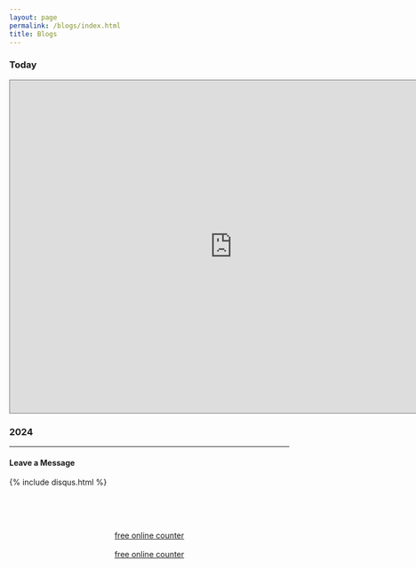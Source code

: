 ```yaml
---
layout: page
permalink: /blogs/index.html
title: Blogs
---
```

### Today

<iframe src="https://calendar.google.com/calendar/embed?height=600&wkst=1&ctz=America%2FChicago&bgcolor=%23ffffff&hl=en&showTitle=0&showPrint=0&src=Y29sbGFwc2FyMDYxNUBnbWFpbC5jb20&src=NjViMzg5ZDYzMjcxZDRiMGEyOWI4MjAxMjZkM2NmNjUyMDBlODMyNzY0YTk4ODU2OTY5NmIxMzMwZjIzNGRiNUBncm91cC5jYWxlbmRhci5nb29nbGUuY29t&src=MDI5MGM1ODhlZjI5ZDg4NzVhY2Y4NjBhOWFmMDUyZjIxZTdlM2I4ZTdjNGJkYzVkMjFkOGE1ZDEwNDhmODc3YkBncm91cC5jYWxlbmRhci5nb29nbGUuY29t&src=ZW4tZ2IudXNhI2hvbGlkYXlAZ3JvdXAudi5jYWxlbmRhci5nb29nbGUuY29t&color=%23039BE5&color=%23AD1457&color=%23E67C73&color=%230B8043" style="border:solid 1px #777" width="800" height="600" frameborder="0" scrolling="no"></iframe>





### 2024

---

#### Leave a Message



{% include disqus.html %} 

<br><br>
<center>
    <script type="text/javascript" src="//widget.supercounters.com/ssl/vt.js"></script>
    <script
        type="text/javascript">var sc_visitor_var = sc_visitor_var || []; sc_vt(1695896, "FFFFFF", "cccccc", "000000", 3)</script>
    <br><noscript><a href="http://www.supercounters.com/">free online counter</a></noscript>
</center>
<center><script type="text/javascript" src="//widget.supercounters.com/ssl/map.js"></script><script type="text/javascript">var sc_map_var = sc_map_var || [];sc_map(1695900,"112288","ff0000",81)</script><br><noscript><a href="http://www.supercounters.com/">free online counter</a></noscript>
</center>















